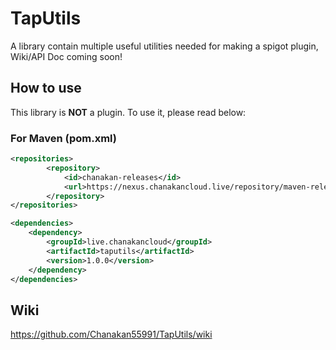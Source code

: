 # TapUtils

A library contain multiple useful utilities needed for making a spigot plugin, Wiki/API Doc coming soon!

## How to use

This library is **NOT** a plugin. To use it, please read below:

### For Maven (pom.xml)


```pom.xml
<repositories>
        <repository>
            <id>chanakan-releases</id>
            <url>https://nexus.chanakancloud.live/repository/maven-releases/</url>
        </repository>
</repositories>

<dependencies>
    <dependency>
        <groupId>live.chanakancloud</groupId>
        <artifactId>taputils</artifactId>
        <version>1.0.0</version>
    </dependency>
</dependencies>
```
## Wiki
https://github.com/Chanakan55991/TapUtils/wiki
